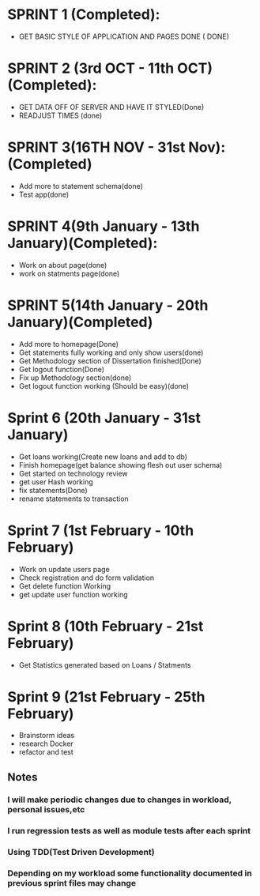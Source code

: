 # SPRINT 1 (Completed):
+ GET BASIC STYLE OF APPLICATION AND PAGES DONE ( DONE)
# SPRINT 2 (3rd OCT - 11th OCT) (Completed):
+ GET DATA OFF OF SERVER AND HAVE IT STYLED(Done)
+ READJUST TIMES (done)
# SPRINT 3(16TH NOV - 31st Nov):(Completed)
+ Add more to statement schema(done)
+ Test app(done)
# SPRINT 4(9th January - 13th January)(Completed):
+ Work on about page(done)
+ work on statments page(done)
# SPRINT 5(14th January - 20th January)(Completed)
+ Add more to homepage(Done)
+ Get statements fully working and only show users(done)
+ Get Methodology section of Dissertation finished(Done)
+ Get logout function(Done)
+ Fix up Methodology section(done)
+ Get logout function working (Should be easy)(done)
# Sprint 6 (20th January - 31st January)
+ Get loans working(Create new loans and add to db)
+ Finish homepage(get balance showing flesh out user schema)
+ Get started on technology review
+ get user Hash working
+ fix statements(Done)
+ rename statements to transaction
# Sprint 7 (1st February - 10th February)
+ Work on update users page
+ Check registration and do form validation
+ Get delete function Working
+ get update user function working
# Sprint 8 (10th February - 21st February)
+ Get Statistics generated based on Loans / Statments
# Sprint 9 (21st February - 25th February)
+ Brainstorm ideas
+ research Docker
+ refactor and test
## Notes
### I will make periodic changes due to changes in workload, personal issues,etc
### I run regression tests as well as module tests after each sprint
### Using TDD(Test Driven Development)
### Depending on my workload some functionality documented in previous sprint files may change
